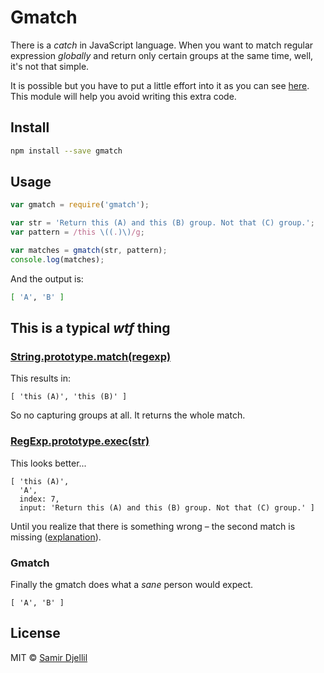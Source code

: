 # Gmatch

There is a _catch_ in JavaScript language. When you want to match regular expression _globally_ and return only certain groups at the same time, well, it's not that simple.

It is possible but you have to put a little effort into it as you can see [here](http://stackoverflow.com/a/844049). This module will help you avoid writing this extra code.

## Install

```bash
npm install --save gmatch
```

## Usage

```js
var gmatch = require('gmatch');

var str = 'Return this (A) and this (B) group. Not that (C) group.';
var pattern = /this \((.)\)/g;

var matches = gmatch(str, pattern);
console.log(matches);
```

And the output is:

```bash
[ 'A', 'B' ]
```

## This is a typical _wtf_ thing

### [String.prototype.match(regexp)](https://developer.mozilla.org/en-US/docs/Web/JavaScript/Reference/Global_Objects/String/match)

This results in:

```
[ 'this (A)', 'this (B)' ]
```

So no capturing groups at all. It returns the whole match.

### [RegExp.prototype.exec(str)](https://developer.mozilla.org/en-US/docs/Web/JavaScript/Reference/Global_Objects/RegExp/exec)

This looks better...

```
[ 'this (A)',
  'A',
  index: 7,
  input: 'Return this (A) and this (B) group. Not that (C) group.' ]
```

Until you realize that there is something wrong – the second match is missing ([explanation](http://stackoverflow.com/a/844049)).

### Gmatch

Finally the gmatch does what a _sane_ person would expect.

```
[ 'A', 'B' ]
```

## License

MIT © [Samir Djellil](http://samirdjellil.com)
